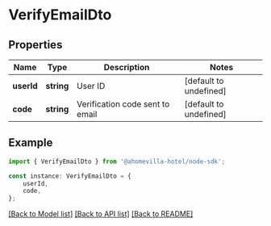 # VerifyEmailDto


## Properties

Name | Type | Description | Notes
------------ | ------------- | ------------- | -------------
**userId** | **string** | User ID | [default to undefined]
**code** | **string** | Verification code sent to email | [default to undefined]

## Example

```typescript
import { VerifyEmailDto } from '@ahomevilla-hotel/node-sdk';

const instance: VerifyEmailDto = {
    userId,
    code,
};
```

[[Back to Model list]](../README.md#documentation-for-models) [[Back to API list]](../README.md#documentation-for-api-endpoints) [[Back to README]](../README.md)
